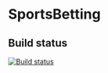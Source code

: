 # SportsBetting

## Build status

[![Build status](https://ci.appveyor.com/api/projects/status/x71wm2k7pgjr777k?svg=true)](https://ci.appveyor.com/project/itplamen/xmlfeedconsumer)